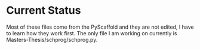 # Current Status
Most of these files come from the PyScaffold and they are not edited, I have to learn how they work first.
The only file I am working on currently is Masters-Thesis/schprog/schprog.py.
